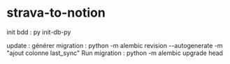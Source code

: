 # strava-to-notion

init bdd :
py init-db-py

update :
générer migration : python -m alembic revision --autogenerate -m "ajout colonne last_sync"
Run migration : python -m alembic upgrade head
